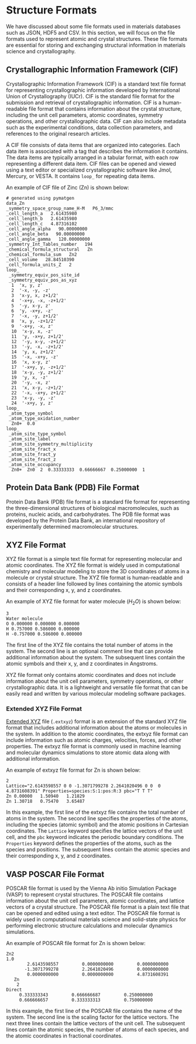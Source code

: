 # Structure Formats
We have discussed about some file formats used in materials databases such as JSON, HDF5 and CSV. In this section, we will focus on the file formats used to represent atomic and crystal structures. These file formats are essential for storing and exchanging structural information in materials science and crystallography.

## Crystallographic Information Framework (CIF)
Crystallographic Information Framework (CIF) is a standard text file format for representing crystallographic information developed by International Union of Crystallography (IUCr). CIF is the standard file format for the submission and retrieval of crystallographic information. CIF is a human-readable file format that contains information about the crystal structure, including the unit cell parameters, atomic coordinates, symmetry operations, and other crystallographic data. CIF can also include metadata such as the experimental conditions, data collection parameters, and references to the original research articles.

A CIF file consists of data items that are organized into categories. Each data item is associated with a tag that describes the information it contains. The data items are typically arranged in a tabular format, with each row representing a different data item. CIF files can be opened and viewed using a text editor or specialized crystallographic software like Jmol, Mercury, or VESTA. It contains `loop_` for repeating data items.

An example of CIF file of Zinc (Zn) is shown below:
```cif
# generated using pymatgen
data_Zn
_symmetry_space_group_name_H-M   P6_3/mmc
_cell_length_a   2.61435980
_cell_length_b   2.61435980
_cell_length_c   4.87316102
_cell_angle_alpha   90.00000000
_cell_angle_beta   90.00000000
_cell_angle_gamma   120.00000000
_symmetry_Int_Tables_number   194
_chemical_formula_structural   Zn
_chemical_formula_sum   Zn2
_cell_volume   28.84510390
_cell_formula_units_Z   2
loop_
 _symmetry_equiv_pos_site_id
 _symmetry_equiv_pos_as_xyz
  1  'x, y, z'
  2  '-x, -y, -z'
  3  'x-y, x, z+1/2'
  4  '-x+y, -x, -z+1/2'
  5  '-y, x-y, z'
  6  'y, -x+y, -z'
  7  '-x, -y, z+1/2'
  8  'x, y, -z+1/2'
  9  '-x+y, -x, z'
  10  'x-y, x, -z'
  11  'y, -x+y, z+1/2'
  12  '-y, x-y, -z+1/2'
  13  '-y, -x, -z+1/2'
  14  'y, x, z+1/2'
  15  '-x, -x+y, -z'
  16  'x, x-y, z'
  17  '-x+y, y, -z+1/2'
  18  'x-y, -y, z+1/2'
  19  'y, x, -z'
  20  '-y, -x, z'
  21  'x, x-y, -z+1/2'
  22  '-x, -x+y, z+1/2'
  23  'x-y, -y, -z'
  24  '-x+y, y, z'
loop_
 _atom_type_symbol
 _atom_type_oxidation_number
  Zn0+  0.0
loop_
 _atom_site_type_symbol
 _atom_site_label
 _atom_site_symmetry_multiplicity
 _atom_site_fract_x
 _atom_site_fract_y
 _atom_site_fract_z
 _atom_site_occupancy
  Zn0+  Zn0  2  0.33333333  0.66666667  0.25000000  1
```

## Protein Data Bank (PDB) File Format
Protein Data Bank (PDB) file format is a standard file format for representing the three-dimensional structures of biological macromolecules, such as proteins, nucleic acids, and carbohydrates. The PDB file format was developed by the Protein Data Bank, an international repository of experimentally determined macromolecular structures.

## XYZ File Format
XYZ file format is a simple text file format for representing molecular and atomic coordinates. The XYZ file format is widely used in computational chemistry and molecular modeling to store the 3D coordinates of atoms in a molecule or crystal structure. The XYZ file format is human-readable and consists of a header line followed by lines containing the atomic symbols and their corresponding x, y, and z coordinates.

An example of XYZ file format for water molecule ($H_2O$) is shown below:
```xyz
3
Water molecule
O 0.000000 0.000000 0.000000
H 0.757000 0.586000 0.000000
H -0.757000 0.586000 0.000000
```

The first line of the XYZ file contains the total number of atoms in the system. The second line is an optional comment line that can provide additional information about the system. The subsequent lines contain the atomic symbols and their x, y, and z coordinates in Angstroms.

XYZ file format only contains atomic coordinates and does not include information about the unit cell parameters, symmetry operations, or other crystallographic data. It is a lightweight and versatile file format that can be easily read and written by various molecular modeling software packages.

### Extended XYZ File Format
[Extended XYZ](https://github.com/libAtoms/extxyz) file (`.extxyz`) format is an extension of the standard XYZ file format that includes additional information about the atoms or molecules in the system. In addition to the atomic coordinates, the extxyz file format can include information such as atomic charges, velocities, forces, and other properties. The extxyz file format is commonly used in machine learning and molecular dynamics simulations to store atomic data along with additional information.

An example of extxyz file format for Zn is shown below:
```extxyz
2
Lattice="2.6143598557 0 0 -1.3071799278 2.2641020496 0 0  0 4.8731608391" Properties=species:S:1:pos:R:3 pbc="T T T"
Zn 0.00000   1.50940   1.21829
Zn 1.30718   0.75470   3.65487
```
In this example, the first line of the extxyz file contains the total number of atoms in the system. The second line specifies the properties of the atoms, including the species (atomic symbol) and the atomic positions in Cartesian coordinates. The `Lattice` keyword specifies the lattice vectors of the unit cell, and the `pbc` keyword indicates the periodic boundary conditions. The `Properties` keyword defines the properties of the atoms, such as the species and positions. The subsequent lines contain the atomic species and their corresponding x, y, and z coordinates.


## VASP POSCAR File Format
POSCAR file format is used by the Vienna Ab initio Simulation Package (VASP) to represent crystal structures. The POSCAR file contains information about the unit cell parameters, atomic coordinates, and lattice vectors of a crystal structure. The POSCAR file format is a plain text file that can be opened and edited using a text editor. The POSCAR file format is widely used in computational materials science and solid-state physics for performing electronic structure calculations and molecular dynamics simulations.

An example of POSCAR file format for Zn is shown below:
```poscar
Zn2
1.0
        2.6143598557         0.0000000000         0.0000000000
       -1.3071799278         2.2641020496         0.0000000000
        0.0000000000         0.0000000000         4.8731608391
   Zn
    2
Direct
     0.333333343         0.666666687         0.250000000
     0.666666657         0.333333313         0.750000000
```

In this example, the first line of the POSCAR file contains the name of the system. The second line is the scaling factor for the lattice vectors. The next three lines contain the lattice vectors of the unit cell. The subsequent lines contain the atomic species, the number of atoms of each species, and the atomic coordinates in fractional coordinates.